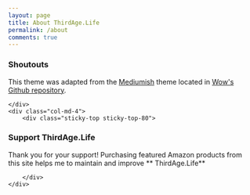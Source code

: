 ```yaml
---
layout: page
title: About ThirdAge.Life
permalink: /about
comments: true
---
```


<div class="row justify-content-between">
	<div class="col-md-8 pr-5">
<!--
<p class="mb-5"><img class="shadow-lg" src="{{site.baseurl}}/assets/images/mediumish-jekyll-template.png" alt="jekyll template mediumish" /></p>
<h4>Documentation</h4>
-->
<!--
<p>Please, read the docs <a href="https://bootstrapstarter.com/bootstrap-templates/template-mediumish-bootstrap-jekyll/">here</a>.</p>
-->

### Shoutouts

This theme was adapted from the [Mediumish](https://github.com/wowthemesnet/mediumish-theme-jekyll) theme located in [Wow's Github repository](https://github.com/wowthemesnet/).

	</div>
 	<div class="col-md-4">
		<div class="sticky-top sticky-top-80">
### Support ThirdAge.Life

Thank you for your support! Purchasing featured Amazon products from this site helps me to maintain and improve ** ThirdAge.Life**
<!--
<a target="_blank" href="https://www.wowthemes.net/donate/" class="btn btn-danger">Buy me a coffee</a>
<a target="_blank" href="https://bootstrapstarter.com/bootstrap-templates/template-mediumish-bootstrap-jekyll/" class="btn btn-warning">Documentation</a>
-->
		</div>
	</div>
</div>

